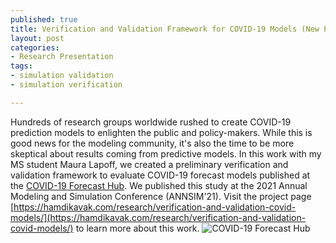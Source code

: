 ```yaml
--- 
published: true
title: Verification and Validation Framework for COVID-19 Models (New Paper!) 
layout: post
categories: 
- Research Presentation
tags:
- simulation validation
- simulation verification

---
```


Hundreds of research groups worldwide rushed to create COVID-19 prediction models to enlighten the public and policy-makers. While this is good news for the modeling community, it's also the time to be more skeptical about results coming from predictive models. In this work with my MS student Maura Lapoff, we created a preliminary verification and validation framework to evaluate COVID-19 forecast models published at the [COVID-19 Forecast Hub](https://covid19forecasthub.org/). We published this study at the 2021 Annual Modeling and Simulation Conference (ANNSIM'21).
Visit the project page [https://hamdikavak.com/research/verification-and-validation-covid-models/](https://hamdikavak.com/research/verification-and-validation-covid-models/) to learn more about this work.
![COVID-19 Forecast Hub](https://covid19forecasthub.org/images/forecast-hub-logo_DARKBLUE.png)




